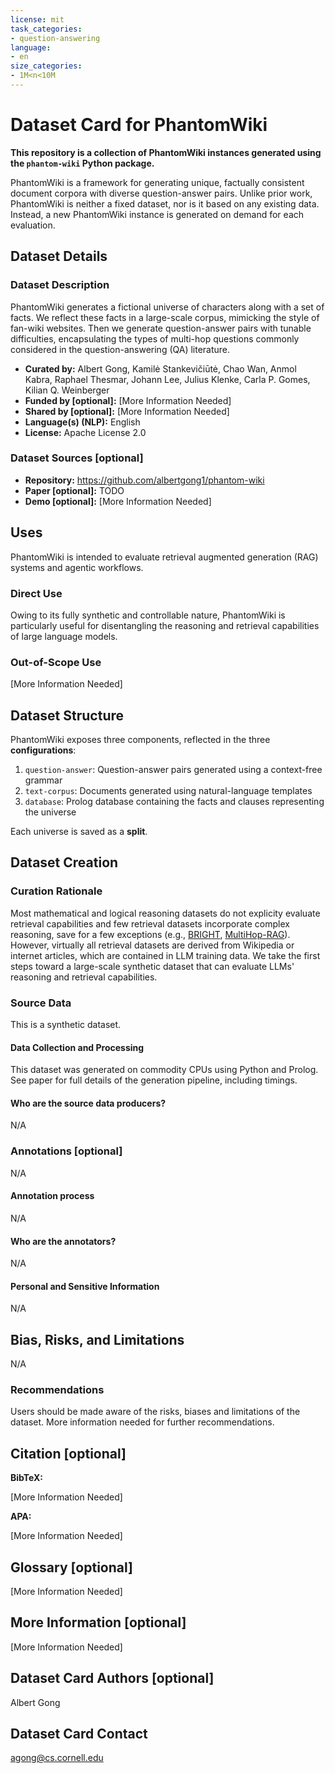 ```yaml
---
license: mit
task_categories:
- question-answering
language:
- en
size_categories:
- 1M<n<10M
---
```


# Dataset Card for PhantomWiki

**This repository is a collection of PhantomWiki instances generated using the `phantom-wiki` Python package.** 

PhantomWiki is a framework for generating unique, factually consistent document corpora with diverse question-answer pairs. 
Unlike prior work, PhantomWiki is neither a fixed dataset, nor is it based on any existing data. 
Instead, a new PhantomWiki instance is generated on demand for each evaluation.

## Dataset Details

### Dataset Description

PhantomWiki generates a fictional universe of characters along with a set of facts. 
We reflect these facts in a large-scale corpus, mimicking the style of fan-wiki websites. 
Then we generate question-answer pairs with tunable difficulties, encapsulating the types of multi-hop questions commonly considered in the question-answering (QA) literature.


- **Curated by:** Albert Gong, Kamilė Stankevičiūtė, Chao Wan, Anmol Kabra, Raphael Thesmar, Johann Lee, Julius Klenke, Carla P. Gomes, Kilian Q. Weinberger
- **Funded by [optional]:** [More Information Needed]
- **Shared by [optional]:** [More Information Needed]
- **Language(s) (NLP):** English
- **License:** Apache License 2.0

### Dataset Sources [optional]

<!-- Provide the basic links for the dataset. -->

- **Repository:** https://github.com/albertgong1/phantom-wiki
- **Paper [optional]:** TODO
- **Demo [optional]:** [More Information Needed]

## Uses

PhantomWiki is intended to evaluate retrieval augmented generation (RAG) systems and agentic workflows.

### Direct Use

Owing to its fully synthetic and controllable nature, PhantomWiki is particularly useful for disentangling the reasoning and retrieval capabilities of large language models.

### Out-of-Scope Use

<!-- This section addresses misuse, malicious use, and uses that the dataset will not work well for. -->

[More Information Needed]

## Dataset Structure

PhantomWiki exposes three components, reflected in the three **configurations**:
1. `question-answer`: Question-answer pairs generated using a context-free grammar
2. `text-corpus`: Documents generated using natural-language templates
3. `database`: Prolog database containing the facts and clauses representing the universe

Each universe is saved as a **split**.

## Dataset Creation

### Curation Rationale

Most mathematical and logical reasoning datasets do not explicity evaluate retrieval capabilities and 
few retrieval datasets incorporate complex reasoning, save for a few exceptions (e.g., [BRIGHT](https://huggingface.co/datasets/xlangai/BRIGHT), [MultiHop-RAG](https://huggingface.co/datasets/yixuantt/MultiHopRAG)). 
However, virtually all retrieval datasets are derived from Wikipedia or internet articles, which are contained in LLM training data.
We take the first steps toward a large-scale synthetic dataset that can evaluate LLMs' reasoning and retrieval capabilities.

### Source Data

This is a synthetic dataset.

#### Data Collection and Processing

This dataset was generated on commodity CPUs using Python and Prolog. See paper for full details of the generation pipeline, including timings. 

#### Who are the source data producers?

<!-- This section describes the people or systems who originally created the data. It should also include self-reported demographic or identity information for the source data creators if this information is available. -->

N/A

### Annotations [optional]

<!-- If the dataset contains annotations which are not part of the initial data collection, use this section to describe them. -->

N/A

#### Annotation process

<!-- This section describes the annotation process such as annotation tools used in the process, the amount of data annotated, annotation guidelines provided to the annotators, interannotator statistics, annotation validation, etc. -->

N/A

#### Who are the annotators?

<!-- This section describes the people or systems who created the annotations. -->

N/A

#### Personal and Sensitive Information

<!-- State whether the dataset contains data that might be considered personal, sensitive, or private (e.g., data that reveals addresses, uniquely identifiable names or aliases, racial or ethnic origins, sexual orientations, religious beliefs, political opinions, financial or health data, etc.). If efforts were made to anonymize the data, describe the anonymization process. -->

N/A

## Bias, Risks, and Limitations

<!-- This section is meant to convey both technical and sociotechnical limitations. -->

N/A

### Recommendations

<!-- This section is meant to convey recommendations with respect to the bias, risk, and technical limitations. -->

Users should be made aware of the risks, biases and limitations of the dataset. More information needed for further recommendations.

## Citation [optional]

<!-- If there is a paper or blog post introducing the dataset, the APA and Bibtex information for that should go in this section. -->

**BibTeX:**

[More Information Needed]

**APA:**

[More Information Needed]

## Glossary [optional]

<!-- If relevant, include terms and calculations in this section that can help readers understand the dataset or dataset card. -->

[More Information Needed]

## More Information [optional]

[More Information Needed]

## Dataset Card Authors [optional]

Albert Gong

## Dataset Card Contact

agong@cs.cornell.edu